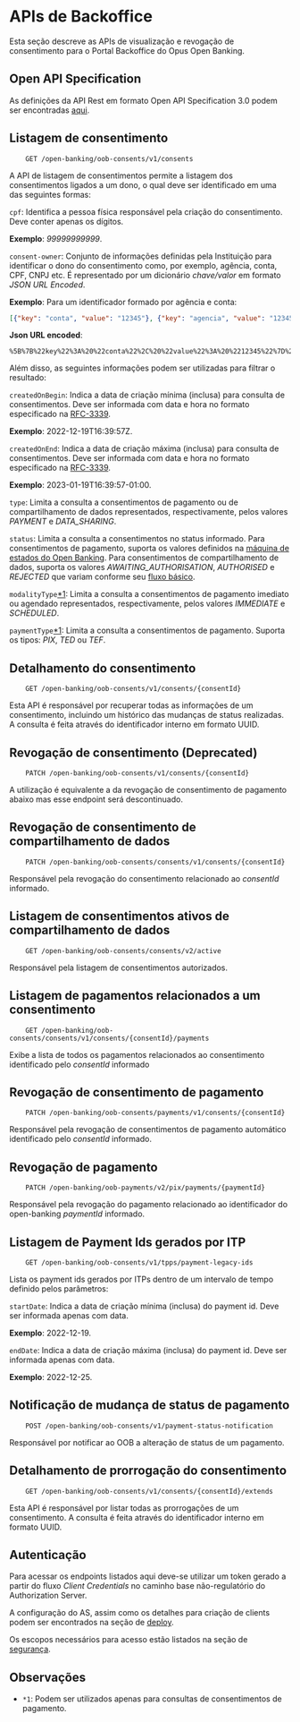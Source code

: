 # APIs de Backoffice

Esta seção descreve as APIs de visualização e revogação de consentimento para o
Portal Backoffice do Opus Open Banking.

## Open API Specification

As definições da API Rest em formato Open API Specification 3.0 podem ser encontradas
[aqui](./oas-oob-consents.yaml).

## Listagem de consentimento

        GET /open-banking/oob-consents/v1/consents

A API de listagem de consentimentos permite a listagem dos consentimentos ligados
a um dono, o qual deve ser identificado em uma das seguintes formas:

`cpf`: Identifica a pessoa física responsável pela criação do consentimento.
Deve conter apenas os dígitos.

**Exemplo**: *99999999999*.

`consent-owner`: Conjunto de informações definidas pela Instituição para identificar
o dono do consentimento como, por exemplo, agência, conta, CPF, CNPJ etc.
É representado por um dicionário *chave/valor* em formato *JSON URL Encoded*.

**Exemplo**: Para um identificador formado por agência e conta:

```json
[{"key": "conta", "value": "12345"}, {"key": "agencia", "value": "12345"}]
```

**Json URL encoded**:

```text
%5B%7B%22key%22%3A%20%22conta%22%2C%20%22value%22%3A%20%2212345%22%7D%2C%20%7B%22key%22%3A%20%22agencia%22%2C%20%22value%22%3A%20%2212345%22%7D%5D
```

Além disso, as seguintes informações podem ser utilizadas para filtrar o resultado:

`createdOnBegin`: Indica a data de criação mínima (inclusa) para consulta de consentimentos.
Deve ser informada com data e hora no formato especificado na [RFC-3339](https://datatracker.ietf.org/doc/html/rfc3339).

**Exemplo**: 2022-12-19T16:39:57Z.

`createdOnEnd`: Indica a data de criação máxima (inclusa) para consulta de consentimentos.
Deve ser informada com data e hora no formato especificado na [RFC-3339](https://datatracker.ietf.org/doc/html/rfc3339).

**Exemplo**: 2023-01-19T16:39:57-01:00.

`type`: Limita a consulta a consentimentos de pagamento ou de compartilhamento de
dados representados, respectivamente, pelos valores *PAYMENT* e *DATA_SHARING*.

`status`: Limita a consulta a consentimentos no status informado. Para consentimentos
de pagamento, suporta os valores definidos na [máquina de estados do Open Banking](https://openbankingbrasil.atlassian.net/wiki/spaces/DraftOB/pages/50346765/M+quina+de+Estados+-+Pagamentos+-+v1.1.0-rc1.0).
Para consentimentos de compartilhamento de dados, suporta os valores *AWAITING_AUTHORISATION*,
*AUTHORISED* e *REJECTED* que variam conforme seu [fluxo básico](https://openbanking-brasil.github.io/areadesenvolvedor/documents/fluxo_basico_consentimento.pdf).

`modalityType`[*1](#observações): Limita a consulta a consentimentos de pagamento
imediato ou agendado representados, respectivamente, pelos valores *IMMEDIATE* e
*SCHEDULED*.

`paymentType`[*1](#observações): Limita a consulta a consentimentos de pagamento.
Suporta os tipos: *PIX*, *TED* ou *TEF*.

## Detalhamento do consentimento

        GET /open-banking/oob-consents/v1/consents/{consentId}

Esta API é responsável por recuperar todas as informações de um consentimento,
incluindo um histórico das mudanças de status realizadas. A consulta é feita através
do identificador interno em formato UUID.

## Revogação de consentimento (Deprecated)

        PATCH /open-banking/oob-consents/v1/consents/{consentId}

A utilização é equivalente a da revogação de consentimento de pagamento abaixo
mas esse endpoint será descontinuado.

## Revogação de consentimento de compartilhamento de dados

        PATCH /open-banking/oob-consents/consents/v1/consents/{consentId}

Responsável pela revogação do consentimento relacionado ao *consentId* informado.

## Listagem de consentimentos ativos de compartilhamento de dados

        GET /open-banking/oob-consents/consents/v2/active

Responsável pela listagem de consentimentos autorizados.

## Listagem de pagamentos relacionados a um consentimento

        GET /open-banking/oob-consents/consents/v1/consents/{consentId}/payments

Exibe a lista de todos os pagamentos relacionados ao consentimento identificado pelo *consentId* informado

## Revogação de consentimento de pagamento

        PATCH /open-banking/oob-consents/payments/v1/consents/{consentId}

Responsável pela revogação de consentimentos de pagamento automático identificado pelo *consentId* informado.

## Revogação de pagamento

        PATCH /open-banking/oob-payments/v2/pix/payments/{paymentId}

Responsável pela revogação do pagamento relacionado ao identificador do open-banking *paymentId* informado.

## Listagem de Payment Ids gerados por ITP

        GET /open-banking/oob-consents/v1/tpps/payment-legacy-ids

Lista os payment ids gerados por ITPs dentro de um intervalo de tempo definido pelos
parâmetros:

`startDate`: Indica a data de criação mínima (inclusa) do payment id. Deve ser informada
apenas com data.

**Exemplo**: 2022-12-19.

`endDate`: Indica a data de criação máxima (inclusa) do payment id. Deve ser informada
apenas com data.

**Exemplo**: 2022-12-25.

## Notificação de mudança de status de pagamento

        POST /open-banking/oob-consents/v1/payment-status-notification

Responsável por notificar ao OOB a alteração de status de um pagamento.

## Detalhamento de prorrogação do consentimento

        GET /open-banking/oob-consents/v1/consents/{consentId}/extends

Esta API é responsável por listar todas as prorrogações de um consentimento.
A consulta é feita através do identificador interno em formato UUID.

## Autenticação

Para acessar os endpoints listados aqui deve-se utilizar um token gerado a partir
do fluxo *Client Credentials* no caminho base não-regulatório do Authorization Server.

A configuração do AS, assim como os detalhes para criação de clients podem ser
encontrados na seção de [deploy](../../deploy/oob-authorization-server/readme.md).

Os escopos necessários para acesso estão listados na seção de [segurança](../../segurança/apis/readme.md#oob-consents).

## Observações

- `*1`: Podem ser utilizados apenas para consultas de consentimentos de pagamento.
